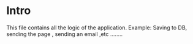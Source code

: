 # Intro

This file contains all the logic of the application.
Example: Saving to DB, sending the page , sending an email ,etc ........

